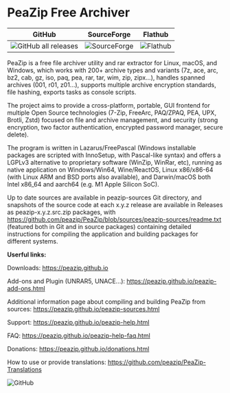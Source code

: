 PeaZip Free Archiver
======

|    GitHub      |   SourceForge  |    Flathub     |
|     :---:      |     :---:      |     :---:      |
| ![GitHub all releases](https://img.shields.io/github/downloads/peazip/PeaZip/total) | ![SourceForge](https://img.shields.io/sourceforge/dt/peazip) | ![Flathub](https://img.shields.io/flathub/downloads/io.github.peazip.PeaZip) |

PeaZip is a free file archiver utility and rar extractor for Linux, macOS, and Windows, which works with 200+ archive types and variants (7z, ace, arc, bz2, cab, gz, iso, paq, pea, rar, tar, wim, zip, zipx...), handles spanned archives (001, r01, z01...), supports multiple archive encryption standards, file hashing, exports tasks as console scripts.

The project aims to provide a cross-platform, portable, GUI frontend for multiple Open Source technologies (7-Zip, FreeArc, PAQ/ZPAQ, PEA, UPX, Brotli, Zstd) focused on file and archive management, and security (strong encryption, two factor authentication, encrypted password manager, secure delete).

The program is written in Lazarus/FreePascal (Windows installable packages are scripted with InnoSetup, with Pascal-like syntax) and offers a LGPLv3 alternative to proprietary software (WinZip, WinRar, etc), running as native application on Windows/Win64, Wine/ReactOS, Linux x86/x86-64 (with Linux ARM and BSD ports also available), and Darwin/macOS both Intel x86_64 and aarch64 (e.g. M1 Apple Silicon SoC).

Up to date sources are available in peazip-sources Git directory, and snapshots of the source code at each x.y.z release are available in Releases as peazip-x.y.z.src.zip packages, with https://github.com/peazip/PeaZip/blob/sources/peazip-sources/readme.txt (featured both in Git and in source packages) containing detailed instructions for compiling the application and building packages for different systems.

**Userful links:**

Downloads: https://peazip.github.io

Add-ons and Plugin (UNRAR5, UNACE...): https://peazip.github.io/peazip-add-ons.html

Additional information page about compiling and building PeaZip from sources: https://peazip.github.io/peazip-sources.html

Support: https://peazip.github.io/peazip-help.html

FAQ: https://peazip.github.io/peazip-help-faq.html

Donations: https://peazip.github.io/donations.html

How to use or provide translations: https://github.com/peazip/PeaZip-Translations

![GitHub](https://img.shields.io/github/license/peazip/PeaZip)
